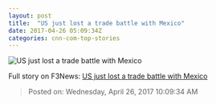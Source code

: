 ```yaml
---
layout: post
title:  "US just lost a trade battle with Mexico"
date: 2017-04-26 05:09:34Z
categories: cnn-com-top-stories
---
```


![US just lost a trade battle with Mexico](http://i2.cdn.turner.com/money/dam/assets/170302103302-mexico-pesos-flag-trump-780x439.jpg)




Full story on F3News: [US just lost a trade battle with Mexico](http://www.f3nws.com/n/gBCzJH)

> Posted on: Wednesday, April 26, 2017 10:09:34 AM
